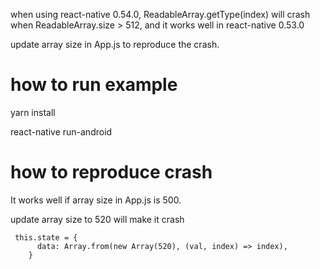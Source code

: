 
when using react-native 0.54.0, ReadableArray.getType(index) will crash when ReadableArray.size > 512, and it works well in react-native 0.53.0

update array size in App.js to reproduce the crash.


# how to run example


yarn install

react-native run-android

# how to reproduce crash


 It works well if array size in App.js is 500.

 update array size to 520 will make it crash

	 this.state = {
	      data: Array.from(new Array(520), (val, index) => index),     
	    }

